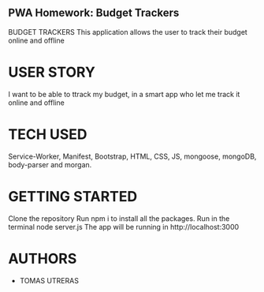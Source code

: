 
## PWA Homework:  Budget Trackers
BUDGET TRACKERS
This application allows the user to track their budget online and offline

# USER STORY
I want to be able to ttrack my budget, in a smart app who let me track it online and offline

# TECH USED 
Service-Worker, Manifest, Bootstrap, HTML, CSS, JS, mongoose, mongoDB, body-parser and morgan.

# GETTING STARTED
Clone the repository
Run npm i to install all the packages. 
Run in the terminal node server.js
The app will be running in http://localhost:3000
 


# AUTHORS
- TOMAS UTRERAS